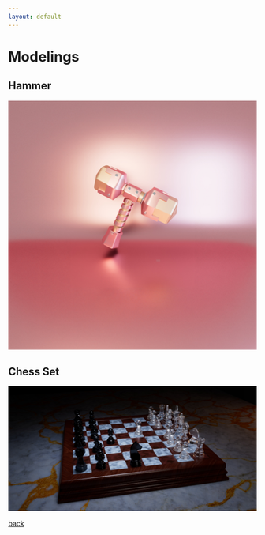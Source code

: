 ```yaml
---
layout: default
---
```


# Modelings

## Hammer

![Pink Hammer](/assets/img/modelings/hammer.jpg)

## Chess Set

![Chess Set](/assets/img/modelings/chess_new.jpg)



[back](./)
